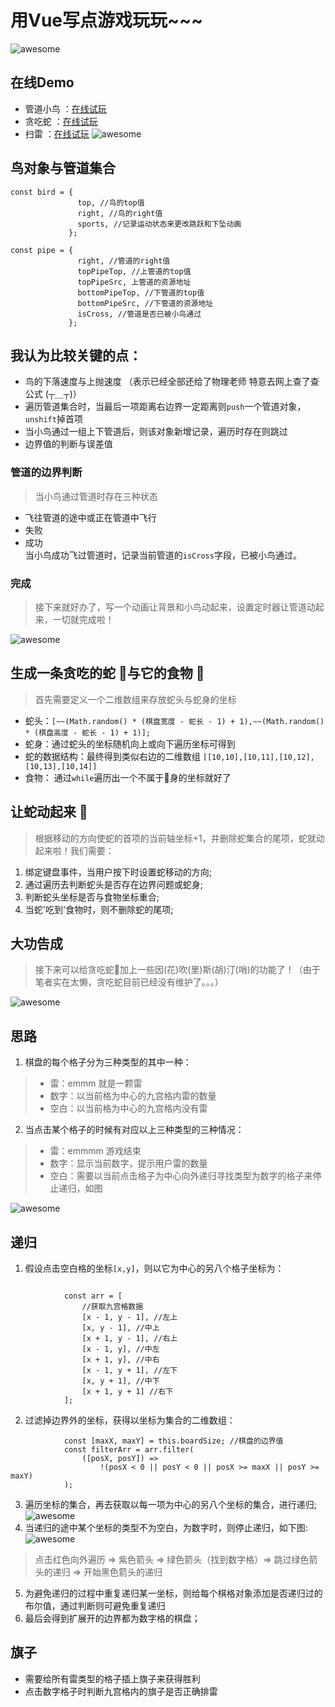 # 用Vue写点游戏玩玩~~~

![awesome](https://github.com/ordinaryA/Awesome-Game/blob/master/supply/mai.jpg)

## 在线Demo
- 管道小鸟 ：[在线试玩](http://www.almx.top/awesome/#/)
- 贪吃蛇 ：[在线试玩](http://www.almx.top/awesome/#/snack)
- 扫雷 ：[在线试玩](http://www.almx.top/awesome/#/sweep)
![awesome](https://github.com/ordinaryA/Awesome-Game/blob/master/supply/birdDemo.png)
## 鸟对象与管道集合
```
const bird = {
               top, //鸟的top值
               right, //鸟的right值
               sports, //记录运动状态来更改跳跃和下坠动画
             };
             
const pipe = {
               right, //管道的right值
               topPipeTop, //上管道的top值
               topPipeSrc, 上管道的资源地址
               bottomPipeTop, //下管道的top值
               bottomPipeSrc, //下管道的资源地址
               isCross, //管道是否已被小鸟通过
             }; 
```
## 我认为比较关键的点：
- 鸟的下落速度与上抛速度 （表示已经全部还给了物理老师 特意去网上查了查公式 (┬＿┬)）
- 遍历管道集合时，当最后一项距离右边界一定距离则```push```一个管道对象，```unshift```掉首项
- 当小鸟通过一组上下管道后，则该对象新增记录，遍历时存在则跳过
- 边界值的判断与误差值

### 管道的边界判断
>当小鸟通过管道时存在三种状态
- 飞往管道的途中或正在管道中飞行
- 失败
- 成功<br>
当小鸟成功飞过管道时，记录当前管道的```isCross```字段，已被小鸟通过。

### 完成
>接下来就好办了，写一个动画让背景和小鸟动起来，设置定时器让管道动起来，一切就完成啦！

![awesome](https://github.com/ordinaryA/Awesome-Game/blob/master/supply/snackDemo.png)
## 生成一条贪吃的蛇 🐍与它的食物 🎂
>首先需要定义一个二维数组来存放蛇头与蛇身的坐标
- 蛇头：```[~~(Math.random() * (棋盘宽度 - 蛇长 - 1) + 1),~~(Math.random() * (棋盘高度 - 蛇长 - 1) + 1)];```
- 蛇身：通过蛇头的坐标随机向上或向下遍历坐标可得到
- 蛇的数据结构：最终得到类似右边的二维数组 ```[[10,10],[10,11],[10,12],[10,13],[10,14]]```
- 食物： 通过```while```遍历出一个不属于🐍身的坐标就好了

## 让蛇动起来 🐍
>根据移动的方向使蛇的首项的当前轴坐标+1，并删除蛇集合的尾项，蛇就动起来啦！我们需要：
1. 绑定键盘事件，当用户按下时设置蛇移动的方向;
2. 通过遍历去判断蛇头是否存在边界问题或蛇身;
3. 判断蛇头坐标是否与食物坐标重合;
4. 当蛇'吃到'食物时，则不删除蛇的尾项;

## 大功告成
>接下来可以给贪吃蛇🐍加上一些因(花)吹(里)斯(胡)汀(哨)的功能了！（由于笔者实在太懒，贪吃蛇目前已经没有维护了。。。）

![awesome](https://github.com/ordinaryA/Awesome-Game/blob/master/supply/sweepDemo.png)
## 思路
1. 棋盘的每个格子分为三种类型的其中一种：
>- 雷：emmm 就是一颗雷
>- 数字：以当前格为中心的九宫格内雷的数量
>- 空白：以当前格为中心的九宫格内没有雷
2. 当点击某个格子的时候有对应以上三种类型的三种情况：
>- 雷：emmmm 游戏结束
>- 数字：显示当前数字，提示用户雷的数量
>- 空白：需要以当前点击格子为中心向外递归寻找类型为数字的格子来停止递归，如图

![awesome](https://github.com/ordinaryA/Awesome-Game/blob/master/supply/sweep_ex1.png)

## 递归
1. 假设点击空白格的坐标```[x,y]```，则以它为中心的另八个格子坐标为：
```
            
            const arr = [
                //获取九宫格数据
                [x - 1, y - 1], //左上
                [x, y - 1], //中上
                [x + 1, y - 1], //右上
                [x - 1, y], //中左
                [x + 1, y], //中右
                [x - 1, y + 1], //左下
                [x, y + 1], //中下
                [x + 1, y + 1] //右下
            ];
```
2. 过滤掉边界外的坐标，获得以坐标为集合的二维数组：
```
            const [maxX, maxY] = this.boardSize; //棋盘的边界值
            const filterArr = arr.filter(
                ([posX, posY]) =>
                    !(posX < 0 || posY < 0 || posX >= maxX || posY >= maxY)
            );
```
3. 遍历坐标的集合，再去获取以每一项为中心的另八个坐标的集合，进行递归;
![awesome](https://github.com/ordinaryA/Awesome-Game/blob/master/supply/sweep_ex2.png)
4. 当递归的途中某个坐标的类型不为空白，为数字时，则停止递归，如下图:
![awesome](https://github.com/ordinaryA/Awesome-Game/blob/master/supply/sweep_ex3.png)
>点击红色向外遍历 => 紫色箭头 => 绿色箭头（找到数字格）=> 跳过绿色箭头的递归 => 开始黑色箭头的递归 
5. 为避免递归的过程中重复递归某一坐标，则给每个棋格对象添加是否递归过的布尔值，通过判断则可避免重复递归
6. 最后会得到扩展开的边界都为数字格的棋盘；

## 旗子
- 需要给所有雷类型的格子插上旗子来获得胜利
- 点击数字格子时判断九宫格内的旗子是否正确排雷
